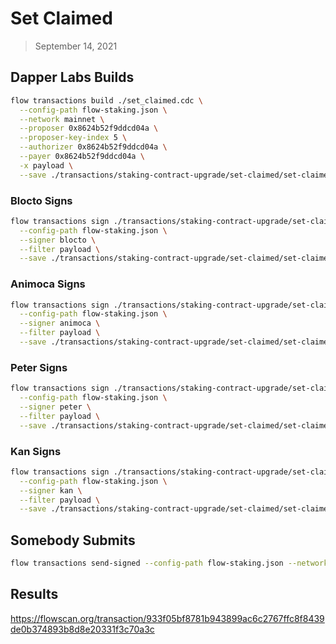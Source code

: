 # Set Claimed

> September 14, 2021
## Dapper Labs Builds

```sh
flow transactions build ./set_claimed.cdc \
  --config-path flow-staking.json \
  --network mainnet \
  --proposer 0x8624b52f9ddcd04a \
  --proposer-key-index 5 \
  --authorizer 0x8624b52f9ddcd04a \
  --payer 0x8624b52f9ddcd04a \
  -x payload \
  --save ./transactions/staking-contract-upgrade/set-claimed/set-claimed-sept-14-unsigned.rlp
```

### Blocto Signs

```sh
flow transactions sign ./transactions/staking-contract-upgrade/set-claimed/set-claimed-sept-14-unsigned.rlp \
  --config-path flow-staking.json \
  --signer blocto \
  --filter payload \
  --save ./transactions/staking-contract-upgrade/set-claimed/set-claimed-sept-14-sig-1.rlp
```

### Animoca Signs

```sh
flow transactions sign ./transactions/staking-contract-upgrade/set-claimed/set-claimed-sept-14-sig-1.rlp \
  --config-path flow-staking.json \
  --signer animoca \
  --filter payload \
  --save ./transactions/staking-contract-upgrade/set-claimed/set-claimed-sept-14-sig-2.rlp
```

### Peter Signs

```sh
flow transactions sign ./transactions/staking-contract-upgrade/set-claimed/set-claimed-sept-14-sig-2.rlp \
  --config-path flow-staking.json \
  --signer peter \
  --filter payload \
  --save ./transactions/staking-contract-upgrade/set-claimed/set-claimed-sept-14-sig-3.rlp
```

### Kan Signs

```sh
flow transactions sign ./transactions/staking-contract-upgrade/set-claimed/set-claimed-sept-14-sig-3.rlp \
  --config-path flow-staking.json \
  --signer kan \
  --filter payload \
  --save ./transactions/staking-contract-upgrade/set-claimed/set-claimed-sept-14-sig-complete.rlp
```

## Somebody Submits

```sh
flow transactions send-signed --config-path flow-staking.json --network mainnet ./transactions/staking-contract-upgrade/set-claimed/set-claimed-sept-14-sig-complete.rlp
```

## Results

https://flowscan.org/transaction/933f05bf8781b943899ac6c2767ffc8f8439de0b374893b8d8e20331f3c70a3c